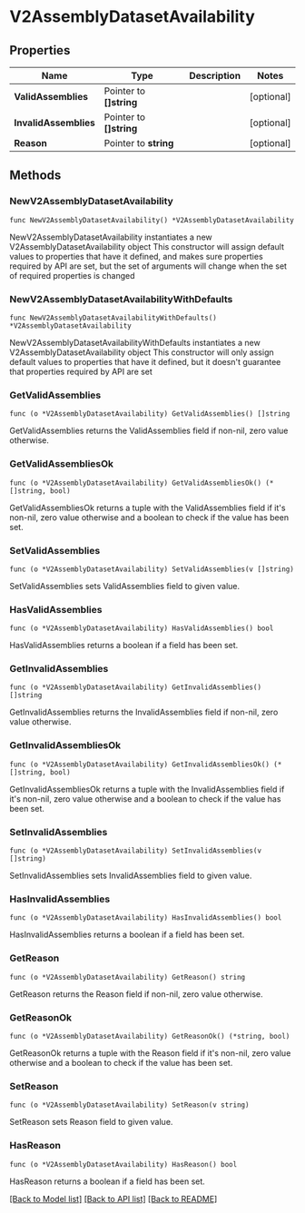 # V2AssemblyDatasetAvailability

## Properties

Name | Type | Description | Notes
------------ | ------------- | ------------- | -------------
**ValidAssemblies** | Pointer to **[]string** |  | [optional] 
**InvalidAssemblies** | Pointer to **[]string** |  | [optional] 
**Reason** | Pointer to **string** |  | [optional] 

## Methods

### NewV2AssemblyDatasetAvailability

`func NewV2AssemblyDatasetAvailability() *V2AssemblyDatasetAvailability`

NewV2AssemblyDatasetAvailability instantiates a new V2AssemblyDatasetAvailability object
This constructor will assign default values to properties that have it defined,
and makes sure properties required by API are set, but the set of arguments
will change when the set of required properties is changed

### NewV2AssemblyDatasetAvailabilityWithDefaults

`func NewV2AssemblyDatasetAvailabilityWithDefaults() *V2AssemblyDatasetAvailability`

NewV2AssemblyDatasetAvailabilityWithDefaults instantiates a new V2AssemblyDatasetAvailability object
This constructor will only assign default values to properties that have it defined,
but it doesn't guarantee that properties required by API are set

### GetValidAssemblies

`func (o *V2AssemblyDatasetAvailability) GetValidAssemblies() []string`

GetValidAssemblies returns the ValidAssemblies field if non-nil, zero value otherwise.

### GetValidAssembliesOk

`func (o *V2AssemblyDatasetAvailability) GetValidAssembliesOk() (*[]string, bool)`

GetValidAssembliesOk returns a tuple with the ValidAssemblies field if it's non-nil, zero value otherwise
and a boolean to check if the value has been set.

### SetValidAssemblies

`func (o *V2AssemblyDatasetAvailability) SetValidAssemblies(v []string)`

SetValidAssemblies sets ValidAssemblies field to given value.

### HasValidAssemblies

`func (o *V2AssemblyDatasetAvailability) HasValidAssemblies() bool`

HasValidAssemblies returns a boolean if a field has been set.

### GetInvalidAssemblies

`func (o *V2AssemblyDatasetAvailability) GetInvalidAssemblies() []string`

GetInvalidAssemblies returns the InvalidAssemblies field if non-nil, zero value otherwise.

### GetInvalidAssembliesOk

`func (o *V2AssemblyDatasetAvailability) GetInvalidAssembliesOk() (*[]string, bool)`

GetInvalidAssembliesOk returns a tuple with the InvalidAssemblies field if it's non-nil, zero value otherwise
and a boolean to check if the value has been set.

### SetInvalidAssemblies

`func (o *V2AssemblyDatasetAvailability) SetInvalidAssemblies(v []string)`

SetInvalidAssemblies sets InvalidAssemblies field to given value.

### HasInvalidAssemblies

`func (o *V2AssemblyDatasetAvailability) HasInvalidAssemblies() bool`

HasInvalidAssemblies returns a boolean if a field has been set.

### GetReason

`func (o *V2AssemblyDatasetAvailability) GetReason() string`

GetReason returns the Reason field if non-nil, zero value otherwise.

### GetReasonOk

`func (o *V2AssemblyDatasetAvailability) GetReasonOk() (*string, bool)`

GetReasonOk returns a tuple with the Reason field if it's non-nil, zero value otherwise
and a boolean to check if the value has been set.

### SetReason

`func (o *V2AssemblyDatasetAvailability) SetReason(v string)`

SetReason sets Reason field to given value.

### HasReason

`func (o *V2AssemblyDatasetAvailability) HasReason() bool`

HasReason returns a boolean if a field has been set.


[[Back to Model list]](../README.md#documentation-for-models) [[Back to API list]](../README.md#documentation-for-api-endpoints) [[Back to README]](../README.md)


